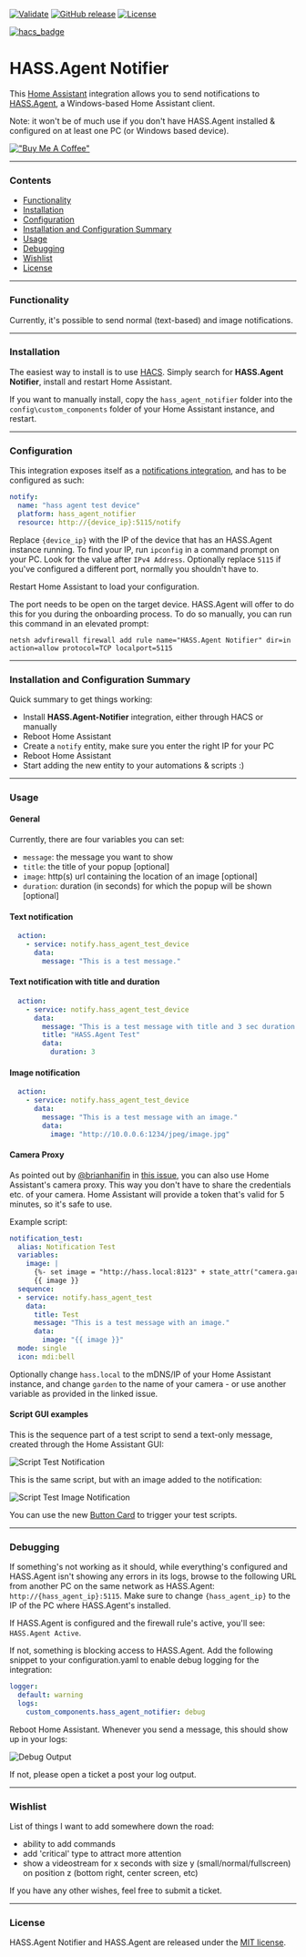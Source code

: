 [![Validate](https://github.com/LAB02-Research/HASS.Agent-Notifier/workflows/Validate/badge.svg)](https://github.com/LAB02-Research/HASS.Agent-Notifier/actions?query=workflow:"Validate")
[![GitHub release](https://img.shields.io/github/release/LAB02-Research/HASS.Agent-Notifier?include_prereleases=&sort=semver&color=blue)](https://github.com/LAB02-Research/HASS.Agent-Notifier/releases/)
[![License](https://img.shields.io/badge/License-MIT-blue)](#license)

[![hacs_badge](https://img.shields.io/badge/HACS-Default-41BDF5.svg)](https://github.com/hacs/integration)


# HASS.Agent Notifier

This <a href="https://www.home-assistant.io" target="_blank">Home Assistant</a> integration allows you to send notifications to <a href="https://github.com/LAB02-Research/HASS.Agent" target="_blank">HASS.Agent</a>, a Windows-based Home Assistant client.

Note: it won't be of much use if you don't have HASS.Agent installed & configured on at least one PC (or Windows based device).

[!["Buy Me A Coffee"](https://www.buymeacoffee.com/assets/img/custom_images/orange_img.png)](https://www.buymeacoffee.com/lab02research)

----

### Contents

 * [Functionality](#functionality)
 * [Installation](#installation)
 * [Configuration](#configuration)
 * [Installation and Configuration Summary](#installation-and-configuration-summary)
 * [Usage](#usage)
 * [Debugging](#debugging)
 * [Wishlist](#wishlist)
 * [License](#license)

----

### Functionality

Currently, it's possible to send normal (text-based) and image notifications. 

----

### Installation

The easiest way to install is to use <a href="https://hacs.xyz" target="_blank">HACS</a>. Simply search for **HASS.Agent Notifier**, install and restart Home Assistant.

If you want to manually install, copy the `hass_agent_notifier` folder into the `config\custom_components` folder of your Home Assistant instance, and restart.

----

### Configuration

This integration exposes itself as a <a href="https://www.home-assistant.io/integrations/notify/" target="_blank">notifications integration</a>, and has to be configured as such:

```yaml
notify: 
  name: "hass agent test device"
  platform: hass_agent_notifier
  resource: http://{device_ip}:5115/notify
```

Replace `{device_ip}` with the IP of the device that has an HASS.Agent instance running. To find your IP, run `ipconfig` in a command prompt on your PC. Look for the value after `IPv4 Address`. Optionally replace `5115` if you've configured a different port, normally you shouldn't have to.

Restart Home Assistant to load your configuration.

The port needs to be open on the target device. HASS.Agent will offer to do this for you during the onboarding process. 
To do so manually, you can run this command in an elevated prompt:

`netsh advfirewall firewall add rule name="HASS.Agent Notifier" dir=in action=allow protocol=TCP localport=5115`

----

### Installation and Configuration Summary

Quick summary to get things working:

- Install **HASS.Agent-Notifier** integration, either through HACS or manually
- Reboot Home Assistant
- Create a `notify` entity, make sure you enter the right IP for your PC
- Reboot Home Assistant
- Start adding the new entity to your automations & scripts :)

----

### Usage

#### General

Currently, there are four variables you can set:

 * `message`: the message you want to show
 * `title`: the title of your popup [optional]
 * `image`: http(s) url containing the location of an image [optional]
 * `duration`: duration (in seconds) for which the popup will be shown [optional]

#### Text notification

```yaml
  action:
    - service: notify.hass_agent_test_device
      data:
        message: "This is a test message."
```

#### Text notification with title and duration

```yaml
  action:
    - service: notify.hass_agent_test_device
      data:
        message: "This is a test message with title and 3 sec duration."
        title: "HASS.Agent Test"
        data:
          duration: 3
```

#### Image notification

```yaml
  action:
    - service: notify.hass_agent_test_device
      data:
        message: "This is a test message with an image."
        data:
          image: "http://10.0.0.6:1234/jpeg/image.jpg"
```

#### Camera Proxy

As pointed out by [@brianhanifin]( https://github.com/brianhanifin ) in <a href="https://github.com/LAB02-Research/HASS.Agent/issues/5" target="_blank">this issue</a>, you can also use Home Assistant's camera proxy. This way you don't have to share the credentials etc. of your camera. Home Assistant will provide a token that's valid for 5 minutes, so it's safe to use.

Example script:

```yaml
notification_test:
  alias: Notification Test
  variables:
    image: |
      {%- set image = "http://hass.local:8123" + state_attr("camera.garden","entity_picture") %}
      {{ image }}
  sequence:
  - service: notify.hass_agent_test
    data:
      title: Test
      message: "This is a test message with an image."
      data:
        image: "{{ image }}"
  mode: single
  icon: mdi:bell
```

Optionally change `hass.local` to the mDNS/IP of your Home Assistant instance, and change `garden` to the name of your camera - or use another variable as provided in the linked issue.

#### Script GUI examples

This is the sequence part of a test script to send a text-only message, created through the Home Assistant GUI:

![Script Test Notification](https://raw.githubusercontent.com/LAB02-Research/HASS.Agent/main/Images/notifier_script_example.png)

This is the same script, but with an image added to the notification:

![Script Test Image Notification](https://raw.githubusercontent.com/LAB02-Research/HASS.Agent/main/Images/notifier_script_image_example.png)

You can use the new <a href="https://www.home-assistant.io/lovelace/button/" target="_blank">Button Card</a> to trigger your test scripts.

----

### Debugging

If something's not working as it should, while everything's configured and HASS.Agent isn't showing any errors in its logs, browse to the following URL from another PC on the same network as HASS.Agent: `http://{hass_agent_ip}:5115`. Make sure to change `{hass_agent_ip}` to the IP of the PC where HASS.Agent's installed.

If HASS.Agent is configured and the firewall rule's active, you'll see: `HASS.Agent Active`. 

If not, something is blocking access to HASS.Agent. Add the following snippet to your configuration.yaml to enable debug logging for the integration:


```yaml
logger:
  default: warning
  logs:
    custom_components.hass_agent_notifier: debug
```

Reboot Home Assistant. Whenever you send a message, this should show up in your logs:

![Debug Output](https://raw.githubusercontent.com/LAB02-Research/HASS.Agent/main/Images/notifier_debug_logging.png)

If not, please open a ticket a post your log output.

----

### Wishlist

List of things I want to add somewhere down the road:

 * ability to add commands
 * add 'critical' type to attract more attention
 * show a videostream for x seconds with size y (small/normal/fullscreen) on position z (bottom right, center screen, etc)

If you have any other wishes, feel free to submit a ticket.

----

### License

HASS.Agent Notifier and HASS.Agent are released under the <a href="https://opensource.org/licenses/MIT" target="_blank">MIT license</a>.

